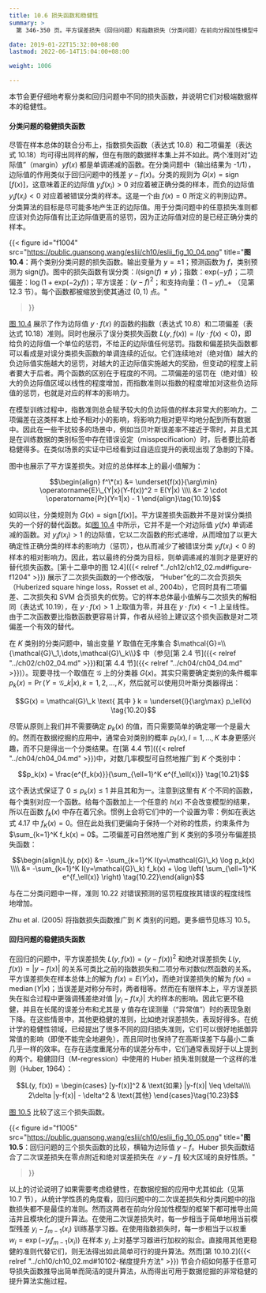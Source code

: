 ```yaml
---
title: 10.6 损失函数和稳健性
summary: >
  第 346-350 页。平方误差损失（回归问题）和指数损失（分类问题）在前向分段加性模型中可得出简洁的提升算法步骤，但缺乏稳健性。Huber 损失函数是一个较好的替代，并且通过梯度提升方法也能得到简洁的算法步骤。

date: 2019-01-22T15:32:00+08:00
lastmod: 2022-06-14T15:04:00+08:00

weight: 1006

---
```


本节会更仔细地考察分类和回归问题中不同的损失函数，并说明它们对极端数据样本的稳健性。

#### 分类问题的稳健损失函数

尽管在样本总体的联合分布上，指数损失函数（表达式 10.8）和二项偏差（表达式 10.18）均可得出同样的解，但在有限的数据样本集上并不如此。两个准则对“边际值”（margin）$yf(x)$ 都是单调递减的函数。在分类问题中（输出结果为 -1/1），边际值的作用类似于回归问题中的残差 $y-f(x)$。分类的规则为 $G(x) = \operatorname{sign}[f(x)]$，这意味着正的边际值 $y_i f(x_i) > 0$ 对应着被正确分类的样本，而负的边际值 $y_i f(x_i) < 0$ 对应着被错误分类的样本。这是一个由 $f(x) = 0$ 所定义的判别边界。分类算法的目标是尽可能多地产生正的边际值。用于分类问题中的任意损失准则都应该对负边际值有比正边际值更高的惩罚，因为正边际值对应的是已经正确分类的样本。

{{< figure
  id="f1004"
  src="https://public.guansong.wang/eslii/ch10/eslii_fig_10_04.png"
  title="**图 10.4**：两个类别分类问题的损失函数。输出变量为 $y=\pm 1$；预测函数为 $f$，类别预测为 $\text{sign}(f)$。图中的损失函数有误分类：$I(\text{sign}(f) \ne y)$；指数：$\text{exp}(-yf)$；二项偏差：$\log(1+\text{exp}(-2yf))$；平方误差：$(y-f)^2$；和支持向量：$(1-yf)\_+$ （见第 12.3 节）。每个函数都被缩放到使其通过 $(0,1)$ 点。"
>}}

[图 10.4](#figure-f1004) 展示了作为边际值 $y \cdot f(x)$ 的函数的指数（表达式 10.8）和二项偏差（表达式 10.18）准则。同时也展示了误分类损失函数 $L(y,f(x))=I(y\cdot f(x)<0)$，即给负的边际值一个单位的惩罚，不给正的边际值任何惩罚。指数和偏差损失函数都可以看成是对误分类损失函数的单调连续的近似。它们连续地对（绝对值）越大的负边际值实施越大的惩罚，对越大的正边际值实施越大的奖励，但变动的程度上前者要大于后者。两个函数的区别在于程度的不同。二项偏差的惩罚在（绝对值）较大的负边际值区域以线性的程度增加，而指数准则以指数的程度增加对这些负边际值的惩罚，也就是对应的样本的影响力。

在模型训练过程中，指数准则总会赋予较大的负边际值的样本非常大的影响力。二项偏差在这类样本上给予相对小的影响，将影响力相对更平均地分配到所有数据中。因此在一些干扰较多的场景中，例如当贝叶斯误差率不接近于零时，并且尤其是在训练数据的类别标签中存在错误设定（misspecification）时，后者要比前者稳健得多。在类似场景的实证中已经看到过自适应提升的表现出现了急剧的下降。

图中也展示了平方误差损失。对应的总体样本上的最小值解为：

$$\begin{align}
f^\*(x) &= \underset{f(x)}{\arg\min} \operatorname{E}\_{Y|x}(Y-f(x))^2 = E(Y|x) \\\\
&= 2 \cdot \operatorname{Pr}(Y=1|x) - 1
\end{align}\tag{10.19}$$

如同以往，分类规则为 $G(x)=\operatorname{sign}[f(x)]$。平方误差损失函数并不是对误分类损失的一个好的替代函数。如[图 10.4](#figure-f1004) 中所示，它并不是一个对边际值 $y(fx)$ 单调递减的函数。对 $y_i f(x_i) > 1$ 的边际值，它以二次函数的形式递增，从而增加了以更大确定性正确分类的样本的影响力（惩罚），也从而减少了被错误分类 $y_i f(x_i) < 0$ 的样本的相对影响力。因此，若以最终的分类为目标，则单调递减的准则才是更好的替代损失函数。[第十二章中的图 12.4]({{< relref "../ch12/ch12_02.md#figure-f1204" >}}) 展示了二次损失函数的一个修改版，
“Huber”化的二次合页损失（Huberized square hinge loss，Rosset et al., 2004b），它同时具有二项偏差、二次损失和 SVM 合页损失的优势。它的样本总体最小值解与二次损失的解相同（表达式 10.19），在 $y\cdot f(x)>1$ 上取值为零，并且在 $y\cdot f(x)<-1$ 上呈线性。由于二次函数要比指数函数更容易计算，作者从经验上建议这个损失函数是对二项偏差一个有效的替代。

在 $K$ 类别的分类问题中，输出变量 $Y$ 取值在无序集合 $\mathcal{G}=\\{\mathcal{G}\_1,\dots,\mathcal{G}\_k\\}$ 中（参见[第 2.4 节]({{< relref "../ch02/ch02_04.md" >}})和[第 4.4 节]({{< relref "../ch04/ch04_04.md" >}})）。现要寻找一个取值在 $\mathcal{G}$ 上的分类器 $G(x)$。其实只需要确定类别的条件概率 $p_k(x) = \operatorname{Pr}(Y=\mathcal{G}\_k|x),k=1,2,\dots,K$，然后就可以使用贝叶斯分类器得出：

$$G(x) = \mathcal{G}\_k \text{ 其中 } k =
\underset{l}{\arg\max} p_\ell(x) \tag{10.20}$$

尽管从原则上我们并不需要确定 $p_k(x)$ 的值，而只需要简单的确定哪一个是最大的。然而在数据挖掘的应用中，通常会对类别的概率 $p_\ell(x),l=1,\dots,K$ 本身更感兴趣，而不只是得出一个分类结果。在[第 4.4 节]({{< relref "../ch04/ch04_04.md" >}})中，对数几率模型可自然地推广到 $K$ 个类别中：

$$p_k(x) = \frac{e^{f_k(x)}}{\sum_{\ell=1}^K e^{f_\ell(x)}} \tag{10.21}$$

这个表达式保证了 $0\leq p_k(x)\leq 1$ 并且其和为一。注意到这里有 $K$ 个不同的函数，每个类别对应一个函数。给每个函数加上一个任意的 $h(x)$ 不会改变模型的结果，所以在函数 $f_k(x)$ 中存在着冗余。惯例上会将它们中的一个设置为零：例如在表达式 4.17 中 $f_K(x) = 0$。但在此处我们更偏向于保持一个对称的性质，约束条件为 $\sum_{k=1}^K f_k(x) = 0$。二项偏差可自然地推广到 $K$ 类别的多项分布偏差损失函数：

$$\begin{align}L(y, p(x))
&= -\sum_{k=1}^K I(y=\mathcal{G}\_k) \log p_k(x) \\\\
&= -\sum_{k=1}^K I(y=\mathcal{G}\_k) f_k(x) +
   \log \left( \sum_{\ell=1}^K e^{f_\ell(x)} \right)
\tag{10.22}\end{align}$$

与在二分类问题中一样，准则 10.22 对错误预测的惩罚程度按其错误的程度线性地增加。

Zhu et al. (2005) 将指数损失函数推广到 $K$ 类别的问题。更多细节见练习 10.5。

#### 回归问题的稳健损失函数

在回归的问题中，平方误差损失 $L(y,f(x))=(y-f(x))^2$ 和绝对误差损失 $L(y,f(x))=|y-f(x)|$ 的关系可类比之前的指数损失和二项分布对数似然函数的关系。平方误差损失在样本总体上的解为 $f(x)=E(Y|x)$，而绝对误差损失的解为 $f(x)=\operatorname{median}(Y|x)$；当误差是对称分布时，两者相等。然而在有限样本上，平方误差损失在拟合过程中更强调残差绝对值 $|y_i-f(x_i)|$ 大的样本的影响。因此它更不稳健，并且在长尾的误差分布和尤其是 y 值存在误测量（“异常值”）时的表现急剧下降。在这些情景中，其他更稳健的准则，比如绝对误差损失，表现好得多。在统计学的稳健性领域，已经提出了很多不同的回归损失准则，它们可以很好地抵御异常值的影响（即使不能完全地避免），而且同时也保持了在高斯误差下与最小二乘几乎一样的效率。在存在适度重尾分布的误差分布中，它们通常表现好于以上提到的两个。稳健回归（M-regression）中使用的 Huber 损失准则就是一个这样的准则（Huber, 1964）：

$$L(y, f(x)) = \begin{cases}
[y-f(x)]^2 & \text{如果} |y-f(x)| \leq \delta\\\\
2\delta |y-f(x)| - \delta^2 & \text{其他}
\end{cases}\tag{10.23}$$

[图 10.5](#figure-f1005) 比较了这三个损失函数。

{{< figure
  id="f1005"
  src="https://public.guansong.wang/eslii/ch10/eslii_fig_10_05.png"
  title="**图 10.5**：回归问题的三个损失函数的比较，横轴为边际值 $y-f$。Huber 损失函数结合了二次误差损失在零点附近和绝对误差损失在 $\|y-f\|$ 较大区域的良好性质。"
>}}

以上的讨论说明了如果需要考虑稳健性，在数据挖掘的应用中尤其如此（见第 10.7 节），从统计学性质的角度看，回归问题中的二次误差损失和分类问题中的指数损失都不是最佳的准则。然而这两者在前向分段加性模型的框架下都可推导出简洁并且模块化的提升算法。在使用二次误差损失时，每一步相当于简单地用当前模型残差 $y_i-f_{m-1}(x_i)$ 训练基学习器。在使用指数损失时，每一步相当于以权重 $w_i = \exp(-y_i f_{m-1}(x_i))$ 在样本 $y_i$ 上对基学习器进行加权的拟合。直接用其他更稳健的准则代替它们，则无法得出如此简单可行的提升算法。然而[第 10.10.2]({{< relref "../ch10/ch10_02.md#10102-梯度提升方法" >}}) 节会介绍如何基于任意可导损失函数推导出简单而简洁的提升算法，从而得出可用于数据挖掘的非常稳健的提升算法实施过程。
